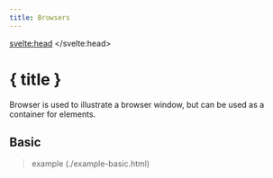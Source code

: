 ```yaml
---
title: Browsers
---
```


<svelte:head>
    <title>{ title }</title>
</svelte:head>

# { title }

Browser is used to illustrate a browser window, but can be used as a container for elements.

## Basic

> example (./example-basic.html)
